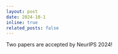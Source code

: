 ```yaml
---
layout: post
date: 2024-10-1
inline: true
related_posts: false
---
```


Two papers are accepted by NeurIPS 2024!
